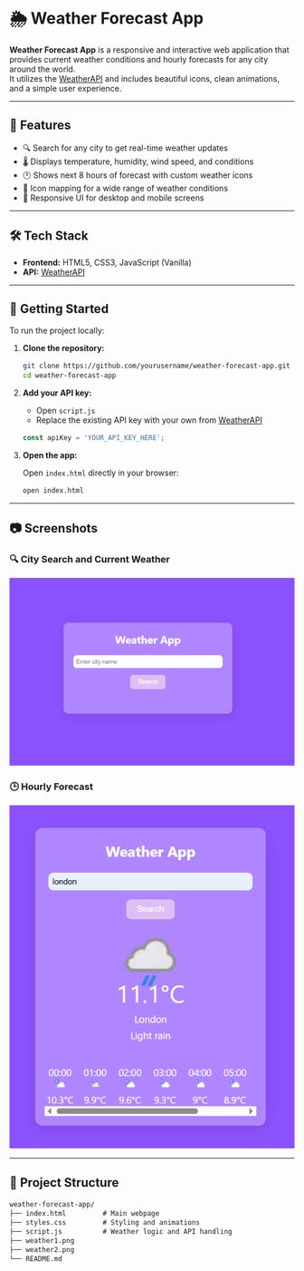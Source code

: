 # 🌦️ Weather Forecast App

**Weather Forecast App** is a responsive and interactive web application that provides current weather conditions and hourly forecasts for any city around the world.  
It utilizes the [WeatherAPI](https://www.weatherapi.com/) and includes beautiful icons, clean animations, and a simple user experience.

---

## 🌟 Features

- 🔍 Search for any city to get real-time weather updates
- 🌡️ Displays temperature, humidity, wind speed, and conditions
- 🕐 Shows next 8 hours of forecast with custom weather icons
- 🎨 Icon mapping for a wide range of weather conditions
- 📱 Responsive UI for desktop and mobile screens

---

## 🛠️ Tech Stack

- **Frontend:** HTML5, CSS3, JavaScript (Vanilla)
- **API:** [WeatherAPI](https://www.weatherapi.com/)

---

## 🚀 Getting Started

To run the project locally:

1. **Clone the repository:**

    ```bash
    git clone https://github.com/yourusername/weather-forecast-app.git
    cd weather-forecast-app
    ```

2. **Add your API key:**

    - Open `script.js`
    - Replace the existing API key with your own from [WeatherAPI](https://www.weatherapi.com/)

    ```javascript
    const apiKey = 'YOUR_API_KEY_HERE';
    ```

3. **Open the app:**

    Open `index.html` directly in your browser:

    ```bash
    open index.html
    ```

---

## 📷 Screenshots

### 🔍 City Search and Current Weather  
![Current Weather](weather1.png)

### 🕒 Hourly Forecast  
![Hourly Forecast](weather2.png)

---

## 📂 Project Structure

```text
weather-forecast-app/
├── index.html         # Main webpage
├── styles.css         # Styling and animations
├── script.js          # Weather logic and API handling
├── weather1.png
├── weather2.png    
└── README.md
